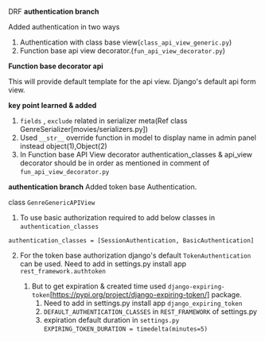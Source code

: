 DRF
**authentication branch**

Added authentication in two ways 
   1. Authentication with class base view(`class_api_view_generic.py`)
   2. Function base api view decorator.(`fun_api_view_decorator.py`) 

**Function base decorator api**

This will provide default template for the api view.
Django's default api form view.

**key point learned & added**
   1. `fields` , `exclude` related in serializer meta(Ref class GenreSerializer[movies/serializers.py])
   2. Used `__str__` override function in model to display name in admin panel instead object(1),Object(2)
   3. In Function base API View decorator authentication_classes & api_view decorator should be in order as
   mentioned in comment of `fun_api_view_decorator.py`
   

**authentication branch**
Added token base Authentication.

class `GenreGenericAPIView`
 
 1. To use basic authorization required to add below classes in `authentication_classes`
 
 `authentication_classes = [SessionAuthentication, BasicAuthentication]`
 
 2. For the token base authorization django's default `TokenAuthentication` can be used.
    Need to add in settings.py install app `rest_framework.authtoken`
    
    1.  But to get expiration & created time used `django-expiring-token`[https://pypi.org/project/django-expiring-token/] package.
        1. Need to add in settings.py install app  `django_expiring_token`
        2. `DEFAULT_AUTHENTICATION_CLASSES` in `REST_FRAMEWORK` of settings.py
        3. expiration default duration in `settings.py` `EXPIRING_TOKEN_DURATION = timedelta(minutes=5)` 
   
